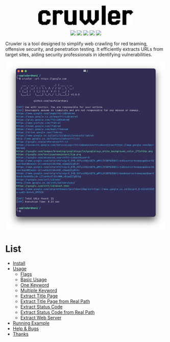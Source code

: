 <p align="center">
     <img src="assets/img/cruwler-banner.png" height="60">
</p>
<p align="center">
<a href="https://opensource.org/licenses/MIT"><img src="https://img.shields.io/badge/license-MIT-blueviolet.svg"></a>
<a href="https://github.com/naufalardhani/domhttpx/issues"><img src="https://img.shields.io/github/issues/naufalardhani/cruwler?color=blueviolet"></a>
<a href="https://go.dev/"><img src="https://img.shields.io/badge/made%20with-Go-blueviolet"></a>
<a href="#"><img src="https://img.shields.io/badge/platform-osx%2Flinux%2Fwindows-blueviolet"></a>
<a href="https://github.com/naufalardhani/cruwler/releases"><img src="https://img.shields.io/github/v/release/naufalardhani/cruwler?color=blueviolet"></a>
</p>

Cruwler is a tool designed to simplify web crawling for red teaming, offensive security, and penetration testing. It efficiently extracts URLs from target sites, aiding security professionals in identifying vulnerabilities.

<p align="center">
  <img src="assets/img/cruwler.png" width="500">
</p>

# List
- [Install](#install)
- [Usage](#usage)
  - [Flags](#flags)
  - [Basic Usage](#basic-usage)
  - [One Keyword](#one-keyword)
  - [Multiple Keyword](#multiple-keyword)
  - [Extract Title Page](#extract-title-page)
  - [Extract Title Page from Real Path](#extract-title-page-from-real-path)
  - [Extract Status Code](#extract-status-code)
  - [Extract Status Code from Real Path](#extract-status-code-from-real-path)
  - [Extract Web Server](#extract-web-server)
- [Running Example](#running-example)
- [Help & Bugs](#help--bugs)
- [Thanks](#thanks)
